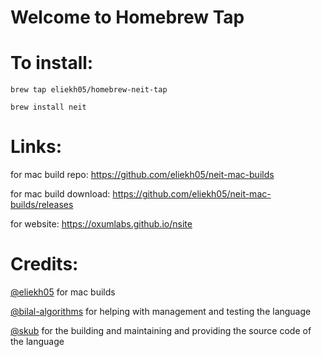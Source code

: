 # Welcome to Homebrew Tap

# To install:
```
brew tap eliekh05/homebrew-neit-tap

brew install neit
```
# Links: 

for mac build repo: https://github.com/eliekh05/neit-mac-builds

for mac build download: https://github.com/eliekh05/neit-mac-builds/releases

for website: https://oxumlabs.github.io/nsite

# Credits:

[@eliekh05](https://github.com/eliekh05) for mac builds

[@bilal-algorithms](https://github.com/bilal-algorithms) for helping with management and testing the language

[@skub](https://github.com/skubed0007) for the building and maintaining and providing the source code of the language
